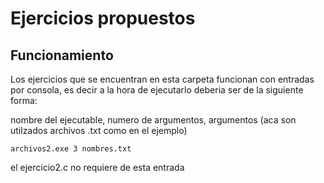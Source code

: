 # Ejercicios propuestos

## Funcionamiento

Los ejercicios que se encuentran en esta carpeta funcionan con entradas por consola, es decir a la hora de ejecutarlo deberia ser de la siguiente forma:

nombre del ejecutable, numero de argumentos, argumentos (aca son utilzados archivos .txt como en el ejemplo)

    archivos2.exe 3 nombres.txt
  
el ejercicio2.c no requiere de esta entrada 
